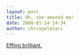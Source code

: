```yaml
---
layout: post
title: Oh, she amazed me!
date: 2008-01-24 14:34
author: chrispelatari
---
```

<a href="http://dilbertblog.typepad.com/the_dilbert_blog/2008/01/the-hit-song-yo.html">Effing brilliant.</a>
